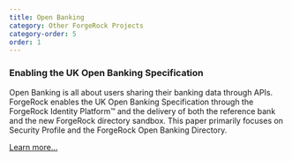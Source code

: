 ```yaml
---
title: Open Banking
category: Other ForgeRock Projects
category-order: 5
order: 1
---
```


### Enabling the UK Open Banking Specification
Open Banking is all about users sharing their banking data through APIs. ForgeRock enables the UK Open Banking Specification through the ForgeRock Identity Platform™ and the delivery of both the reference bank and the new ForgeRock directory sandbox. This paper primarily focuses on Security Profile and the ForgeRock Open Banking Directory.

[Learn more...](https://www.forgerock.com/industries/financial-services/open-banking/UK-Spec)

